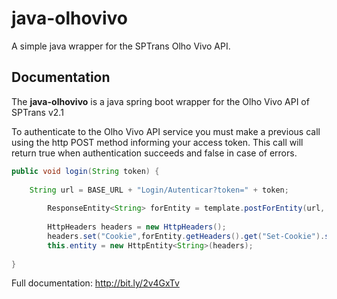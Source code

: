 # java-olhovivo
A simple java wrapper for the SPTrans Olho Vivo API.

## Documentation

The **java-olhovivo** is a java spring boot wrapper for the Olho Vivo API of SPTrans v2.1

To authenticate to the Olho Vivo API service you must make a previous call using the http POST method informing your access token. This call will return true when authentication succeeds and false in case of errors.

```java
public void login(String token) {
        
	String url = BASE_URL + "Login/Autenticar?token=" + token;
		
        ResponseEntity<String> forEntity = template.postForEntity(url, HttpMethod.POST, String.class);
        
        HttpHeaders headers = new HttpHeaders();
        headers.set("Cookie",forEntity.getHeaders().get("Set-Cookie").stream().collect(Collectors.joining(";")));
        this.entity = new HttpEntity<String>(headers);
		
}
```

Full documentation: http://bit.ly/2v4GxTv
